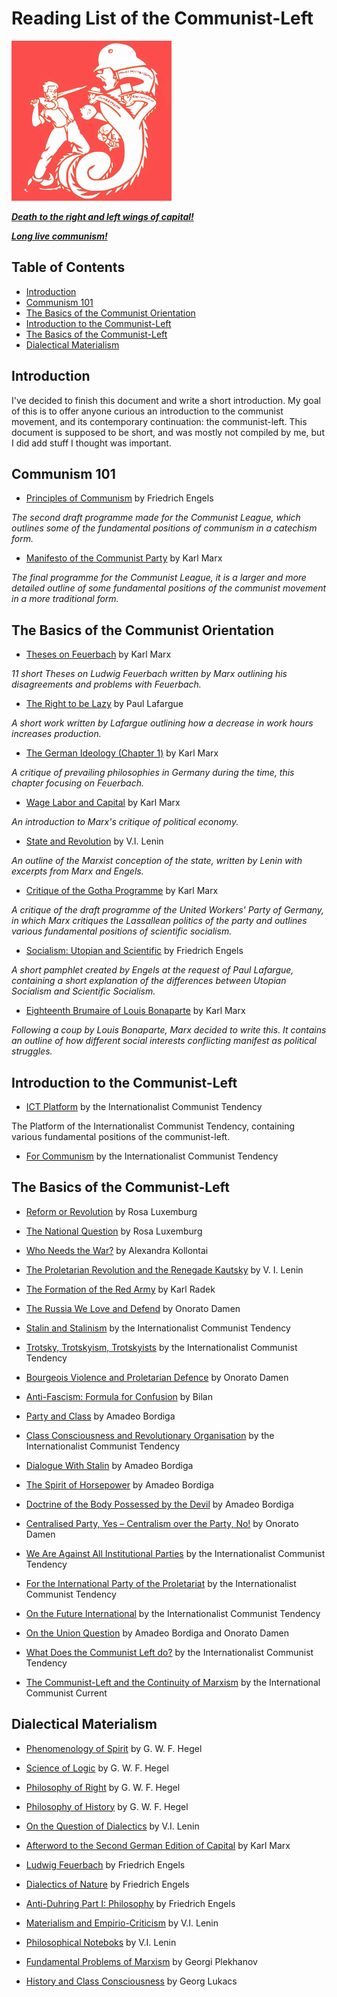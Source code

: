 # **Reading List of the Communist-Left**
<img src="KV00j_jH_400x400_2x_2x_2x.jpg" alt="ICT Logo" style="zoom: 25%;" />

<ins>***Death to the right and left wings of capital!***</ins>

<ins>***Long live communism!***</ins>



## Table of Contents

* [Introduction](#introduction)
* [Communism 101](#communism-101)
* [The Basics of the Communist Orientation](#the-basics-of-the-communist-orientation)
* [Introduction to the Communist-Left](#introduction-to-the-communist-left)
* [The Basics of the Communist-Left](#the-basics-of-the-communist-left)
* [Dialectical Materialism](#dialectical-materialism)

## Introduction

I've decided to finish this document and write a short introduction. My goal of this is to offer anyone curious an introduction to the communist movement, and its contemporary continuation: the communist-left. This document is supposed to be short, and was mostly not compiled by me, but I did add stuff I thought was important.

## Communism 101

* [Principles of Communism](https://www.marxists.org/archive/marx/works/1847/11/prin-com.htm) by Friedrich Engels

*The second draft programme made for the Communist League, which outlines some of the fundamental positions of communism in a catechism form.*

* [Manifesto of the Communist Party](https://www.marxists.org/archive/marx/works/1848/communist-manifesto/) by Karl Marx

*The final programme for the Communist League, it is a larger and more detailed outline of some fundamental positions of the communist movement in a more traditional form.*

## The Basics of the Communist Orientation

* [Theses on Feuerbach](https://www.marxists.org/archive/marx/works/1845/theses/theses.htm) by Karl Marx

*11 short Theses on Ludwig Feuerbach written by Marx outlining his disagreements and problems with Feuerbach.*

* [The Right to be Lazy](https://www.marxists.org/archive/lafargue/1883/lazy/) by Paul Lafargue

*A short work written by Lafargue outlining how a decrease in work hours increases production.*

* [The German Ideology (Chapter 1)](https://www.marxists.org/archive/marx/works/1845/german-ideology/ch01.htm) by Karl Marx

*A critique of prevailing philosophies in Germany during the time, this chapter focusing on Feuerbach.*

* [Wage Labor and Capital](https://www.marxists.org/archive/marx/works/1847/wage-labour/) by Karl Marx

*An introduction to Marx's critique of political economy.*

* [State and Revolution](https://www.marxists.org/archive/lenin/works/1917/staterev/) by V.I. Lenin

*An outline of the Marxist conception of the state, written by Lenin with excerpts from Marx and Engels.*

* [Critique of the Gotha Programme](https://www.marxists.org/archive/marx/works/1875/gotha/) by Karl Marx

*A critique of the draft programme of the United Workers' Party of Germany, in which Marx critiques the Lassallean politics of the party and outlines various fundamental positions of scientific socialism.*

* [Socialism: Utopian and Scientific](https://marxists.org/archive/marx/works/1880/soc-utop/index.htm) by Friedrich Engels

*A short pamphlet created by Engels at the request of Paul Lafargue, containing a short explanation of the differences between Utopian Socialism and Scientific Socialism.*

* [Eighteenth Brumaire of Louis Bonaparte](https://marxists.org/archive/marx/works/1852/18th-brumaire/) by Karl Marx

*Following a coup by Louis Bonaparte, Marx decided to write this. It contains an outline of how different social interests conflicting manifest as political struggles.*

## Introduction to the Communist-Left

* [ICT Platform](http://www.leftcom.org/en/node/36775) by the Internationalist Communist Tendency

The Platform of the Internationalist Communist Tendency, containing various fundamental positions of the communist-left.

* [For Communism](https://leftcom.org/files/2019-for-communism_0.pdf) by the Internationalist Communist Tendency



## The Basics of the Communist-Left

* [Reform or Revolution](https://marxists.org/archive/luxemburg/1900/reform-revolution) by Rosa Luxemburg



* [The National Question](https://marxists.org/archive/luxemburg/1909/national-question/index.htm) by Rosa Luxemburg



* [Who Needs the War?](https://marxists.org/archive/kollonta/1915/whoneeds.htm) by Alexandra Kollontai



* [The Proletarian Revolution and the Renegade Kautsky](https://marxists.org/archive/lenin/works/1918/prrk/index.htm) by V. I. Lenin



* [The Formation of the Red Army](https://www.leftcom.org/en/articles/2019-02-11/the-formation-of-the-red-army-1918) by Karl Radek



* [The Russia We Love and Defend](https://marxists.org/archive/damen/1943/love-russia.htm) by Onorato Damen



* [Stalin and Stalinism](https://www.leftcom.org/en/articles/2003-08-01/stalin-and-stalinism) by the Internationalist Communist Tendency



* [Trotsky, Trotskyism, Trotskyists](https://www.leftcom.org/en/articles/2000-10-01/trotsky-and-trotskyism) by the Internationalist Communist Tendency



* [Bourgeois Violence and Proletarian Defence](https://marxists.org/archive/damen/1946/bourgeois-violence.htm) by Onorato Damen



* [Anti-Fascism: Formula for Confusion](https://libcom.org/library/anti-fascism-formula-confusion-bilan-1934) by Bilan



* [Party and Class](https://marxists.org/archive/bordiga/works/1921/party-class.htm) by Amadeo Bordiga



* [Class Consciousness and Revolutionary Organisation](http://www.leftcom.org/files/2018-06-30-consciousness.pdf) by the Internationalist Communist Tendency



* [Dialogue With Stalin](https://marxists.org/archive/bordiga/works/1952/stalin.htm) by Amadeo Bordiga



* [The Spirit of Horsepower](https://marxists.org/archive/bordiga/works/1953/horsepower.htm) by Amadeo Bordiga



* [Doctrine of the Body Possessed by the Devil](https://www.marxists.org/archive/bordiga/works/1951/doctrine.htm) by Amadeo Bordiga



* [Centralised Party, Yes – Centralism over the Party, No!](http://www.leftcom.org/en/articles/2010-03-17/centralised-party-yes-centralism-over-the-party-no) by Onorato Damen



* [We Are Against All Institutional Parties](http://www.leftcom.org/en/articles/2020-05-18/we-are-against-all-institutional-parties) by the Internationalist Communist Tendency



* [For the International Party of the Proletariat](https://www.leftcom.org/en/articles/2020-05-21/for-the-international-party-of-the-proletariat) by the Internationalist Communist Tendency



* [On the Future International](https://www.leftcom.org/en/articles/2018-06-22/on-the-future-international) by the Internationalist Communist Tendency



* [On the Union Question](https://libcom.org/library/union-question-amadeo-bordiga-onorato-damen) by Amadeo Bordiga and Onorato Damen



* [What Does the Communist Left do?](http://www.leftcom.org/en/articles/2020-04-22/what-does-the-communist-left-do) by the Internationalist Communist Tendency



* [The Communist-Left and the Continuity of Marxism](https://en.internationalism.org/the-communist-left) by the International Communist Current



## Dialectical Materialism

* [Phenomenology of Spirit](https://libcom.org/files/Georg%20Wilhelm%20Friedrich%20Hegel%20-%20The%20Phenomenology%20of%20Spirit%20(Terry%20Pinkard%20Translation).pdf) by G. W. F. Hegel



* [Science of Logic](https://www.marxists.org/reference/archive/hegel/works/hl/hlconten.htm) by G. W. F. Hegel



* [Philosophy of Right](https://hscif.org/wp-content/uploads/2018/04/Hegel-Phil-of-Right.pdf) by G. W. F. Hegel



* [Philosophy of History](https://socialsciences.mcmaster.ca/~econ/ugcm/3ll3/hegel/history.pdf) by G. W. F. Hegel



* [On the Question of Dialectics](https://marxists.org/archive/lenin/works/1915/misc/x02.htm) by V.I. Lenin



* [Afterword to the Second German Edition of Capital](https://marxists.org/archive/marx/works/1867-c1/p3.htm) by Karl Marx



* [Ludwig Feuerbach](https://marxists.org/archive/marx/works/1886/ludwig-feuerbach/index.htm) by Friedrich Engels



* [Dialectics of Nature](https://marxists.org/archive/marx/works/1883/don/index.htm) by Friedrich Engels



* [Anti-Duhring Part I: Philosophy](https://marxists.org/archive/marx/works/1877/anti-duhring/) by Friedrich Engels



* [Materialism and Empirio-Criticism](https://marxists.org/archive/lenin/works/1908/mec/) by V.I. Lenin



* [Philosophical Noteboks](https://marxists.org/archive/lenin/works/cw/volume38.htm) by V.I. Lenin



* [Fundamental Problems of Marxism](https://marxists.org/archive/plekhanov/1907/fundamental-problems.htm) by Georgi Plekhanov



* [History and Class Consciousness](https://marxists.org/archive/lukacs/works/history/index.htm) by Georg Lukacs
